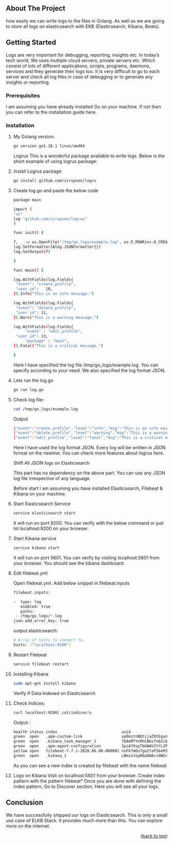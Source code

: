 <!-- ABOUT THE PROJECT -->
## About The Project

how easily we can write logs to the files in Golang. As well as we are going to store all logs on elasticsearch with EKB (Elasticsearch, Kibana, Beats).

<!-- GETTING STARTED -->
## Getting Started

Logs are very important for debugging, reporting, insights etc. In today’s tech world, We uses multiple cloud servers, private servers etc. Which consist of lots of different applications, scripts, programs, daemons, services and they generate their logs too. It is very difficult to go to each server and check all log files in case of debugging or to generate any insights or reporting.


### Prerequisites

I am assuming you have already installed Go on your machine. If not then you can refer to the installation guide here.

### Installation

1. My Golang version:
   ```sh
   go version go1.18.1 linux/amd64
   ```
   Logrus
   This is a wonderful package available to write logs. Below is the short example of using logrus package:
   
2. Install Logrus package
   ```sh
   go install github.com/sirupsen/logru
   ```
3. Create log.go and paste the below code
   ```sh
   package main

   import (
   "os"
   log "github.com/sirupsen/logrus"
   )

   func init() {

   f, _ := os.OpenFile("/tmp/go_logs/example.log", os.O_RDWR|os.O_CREATE|os.O_APPEND, 0666)
   log.SetFormatter(&log.JSONFormatter{})
   log.SetOutput(f)

   }

   func main() {

   log.WithFields(log.Fields{
    "event": "create_profile",
    "user_id":   10,
   }).Info("This is an info message.")

   log.WithFields(log.Fields{
    "event": "delete_profile",
    "user_id": 11,
   }).Warn("This is a warning message.")

   log.WithFields(log.Fields{
		"event" : "edit_profile",
    "user_id": 13,
		"package" : "main",
   }).Fatal("This is a critical message.")

   }
   ```
   Here I have specified the log file /tmp/go_logs/example.log. You can specify according to your need. We also specified the log format JSON.
   
4. Lets run the log.go
   ```sh
   go run log.go
   ```
5. Check log file:
   ```sh
   cat /tmp/go_logs/example.log
   ```
   Output
   ```sh
   {"event":"create_profile","level":"info","msg":"This is an info message.","time":"2020-06-06T22:51:30+05:30","user_id":10}
   {"event":"delete_profile","level":"warning","msg":"This is a warning message.","time":"2020-06-06T22:51:30+05:30","user_id":11}
   {"event":"edit_profile","level":"fatal","msg":"This is a critical message.","package":"main","time":"2020-06-06T22:51:30+05:30","user_id":13}
   ```
   Here I have used the log format JSON. Every log will be written in JSON format on the newline. You can check more features about logrus here.
   
   Shift All JSON logs on Elasticsearch

   This part has no dependency on the above part. You can use any JSON log file irrespective of any language.

   Before start I am assuming you have installed Elasticsearch, Filebeat & Kibana on your machine. 
   
6. Start Elasticsearch Service
   ```sh
   service elasticsearch start
   ```
   It will run on port 9200. You can verify with the below command or just hit localhost:9200 on your browser.
   
7. Start Kibana service
   ```sh
   service kibana start
   ```
   It will run on port 5601. You can verify by visiting localhost:5601 from your browser. You should see the kibana dashboard.
   
8. Edit filebeat.yml
   
   Open filebeat.yml. Add below snippet in filebeat.inputs
   
   ```sh
   filebeat.inputs:

   -  type: log
      enabled: true
      paths:
    - /tmp/go_logs/*.log
   json.add_error_key: true
   ```
   
   output.elasticsearch:
   ```sh
   # Array of hosts to connect to.
   hosts: ["localhost:9200"]
   ```
9. Restart Filebeat
   ```sh
   service filebeat restart
   ```
10. Installing Kibana
    ```sh
    sudo apt-get install kibana
    ```
    Verify If Data Indexed on Elasticsearch
11. Check Indices:
    ```sh
    curl localhost:9200/_cat/indices?v
    ```
    Output :
    ```sh
    health status index                            uuid                   pri rep docs.count docs.deleted store.size pri.store.size
    green  open   .apm-custom-link                 xp0mitnBQtijaZ9tEgan_g   1   0          0            0       208b           208b
    green  open   .kibana_task_manager_1           7Q4mMTYxRhCB6sfnQ2ibmA   1   0          5            0       34kb           34kb
    green  open   .apm-agent-configuration         3piA79spTbGWAVItYL3PlQ   1   0          0            0       208b           208b
    yellow open   filebeat-7.7.1-2020.06.06-000001 nsFk7mOuTguIfaPSbeM3PA   1   1         19            0     74.9kb         74.9kb
    green  open   .kibana_1                        LBmzoJspR8a8HAcs9WGr8g   1   0         54            0    171.6kb        171.6kb
    ```
    As you can see a new index is created by filebeat with the name filebeat
    
 12. Logs on Kibana
     Visit on localhost:5601 from your browser. Create index pattern with the pattern filebeat*
     Once you are done with defining the index pattern, Go to Discover section, Here you will see all your logs.

<!-- Conclusion -->
## Conclusion

We have successfully shipped our logs on Elasticsearch. This is only a small use case of ELKB Stack. It provides much more than this. You can explore more on the internet.

<p align="right">(<a href="#readme-top">back to top</a>)</p>


